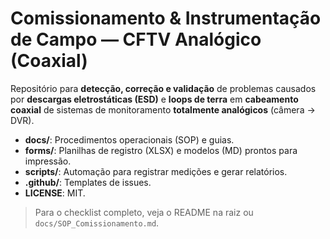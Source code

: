 # Comissionamento & Instrumentação de Campo — CFTV Analógico (Coaxial)

Repositório para **detecção, correção e validação** de problemas causados por **descargas eletrostáticas (ESD)** e **loops de terra** em **cabeamento coaxial** de sistemas de monitoramento **totalmente analógicos** (câmera → DVR).

- **docs/**: Procedimentos operacionais (SOP) e guias.
- **forms/**: Planilhas de registro (XLSX) e modelos (MD) prontos para impressão.
- **scripts/**: Automação para registrar medições e gerar relatórios.
- **.github/**: Templates de issues.
- **LICENSE**: MIT.

> Para o checklist completo, veja o README na raiz ou `docs/SOP_Comissionamento.md`.
